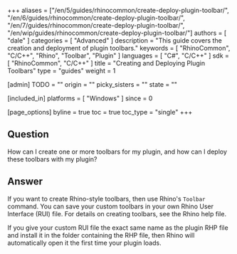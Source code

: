 +++
aliases = ["/en/5/guides/rhinocommon/create-deploy-plugin-toolbar/", "/en/6/guides/rhinocommon/create-deploy-plugin-toolbar/", "/en/7/guides/rhinocommon/create-deploy-plugin-toolbar/", "/en/wip/guides/rhinocommon/create-deploy-plugin-toolbar/"]
authors = [ "dale" ]
categories = [ "Advanced" ]
description = "This guide covers the creation and deployment of plugin toolbars."
keywords = [ "RhinoCommon", "C/C++", "Rhino", "Toolbar", "Plugin" ]
languages = [ "C#", "C/C++" ]
sdk = [ "RhinoCommon", "C/C++" ]
title = "Creating and Deploying Plugin Toolbars"
type = "guides"
weight = 1

[admin]
TODO = ""
origin = ""
picky_sisters = ""
state = ""

[included_in]
platforms = [ "Windows" ]
since = 0

[page_options]
byline = true
toc = true
toc_type = "single"
+++


## Question

How can I create one or more toolbars for my plugin, and how can I deploy these toolbars with my plugin?

## Answer

If you want to create Rhino-style toolbars, then use Rhino's `Toolbar` command. You can save your custom toolbars in your own Rhino User Interface (RUI) file. For details on creating toolbars, see the Rhino help file.

If you give your custom RUI file the exact same name as the plugin RHP file and install it in the folder containing the RHP file, then Rhino will automatically open it the first time your plugin loads.
